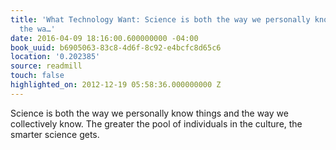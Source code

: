 ```yaml
---
title: 'What Technology Want: Science is both the way we personally know things and
  the wa…'
date: 2016-04-09 18:16:00.600000000 -04:00
book_uuid: b6905063-83c8-4d6f-8c92-e4bcfc8d65c6
location: '0.202385'
source: readmill
touch: false
highlighted_on: 2012-12-19 05:58:36.000000000 Z
---
```


Science is both the way we personally know things and the way we collectively know. The greater the pool of individuals in the culture, the smarter science gets.